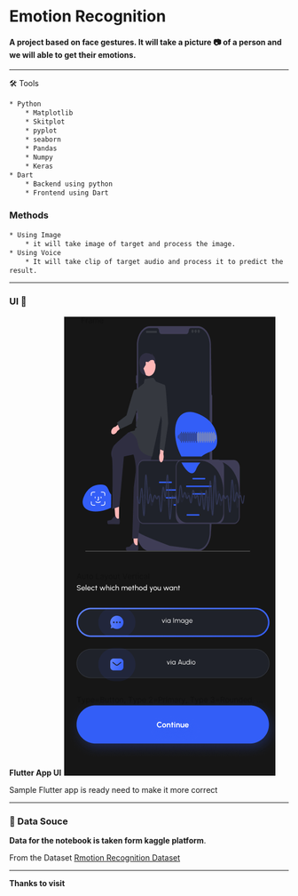# Emotion Recognition
#### A project based on face gestures. It will take a picture 📷 of a person and we will able to get their emotions. 
---
🛠 Tools
```
* Python
    * Matplotlib
    * Skitplot
    * pyplot
    * seaborn
    * Pandas
    * Numpy
    * Keras
* Dart
    * Backend using python
    * Frontend using Dart
```

### Methods
    * Using Image
        * it will take image of target and process the image. 
    * Using Voice
        * It will take clip of target audio and process it to predict the result.

---
### **UI** 🎇 

**Flutter App UI**
![App](./Assets/UI/App-front-page.png)

Sample Flutter app is ready need to make it more correct

---
 ### 📍 Data Souce
 **Data for the notebook is taken form kaggle platform**. 
 
 From the Dataset [Rmotion Recognition Dataset](#)

---
**Thanks to visit**
